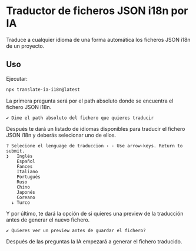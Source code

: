 # Traductor de ficheros JSON i18n por IA

Traduce a cualquier idioma de una forma automática los ficheros JSON i18n de un proyecto.

## Uso

Ejecutar:
```bash
npx translate-ia-i18n@latest
```

La primera pregunta será por el path absoluto donde se encuentra el fichero JSON i18n.
```
✔ Dime el path absoluto del fichero que quieres traducir
```

Después te dará un listado de idiomas disponibles para traducir el fichero JSON i18n y deberás
selecionar uno de ellos.
```
? Selecione el lenguage de traduccion › - Use arrow-keys. Return to submit.
❯   Inglés
    Español
    Fances
    Italiano
    Portugués
    Ruso
    Chino
    Japonés
    Coreano
  ↓ Turco
```

Y por último, te dará la opción de si quieres una preview de la traducción antes de generar 
el nuevo fichero.
```
✔ Quieres ver un preview antes de guardar el fichero?
```

Después de las preguntas la IA empezará a generar el fichero traducido.

